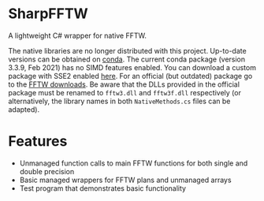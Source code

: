 SharpFFTW
===========

A lightweight C# wrapper for native FFTW.

The native libraries are no longer distributed with this project. Up-to-date versions can be obtained on [conda](https://anaconda.org/conda-forge/fftw/files). The current conda package (version 3.3.9, Feb 2021) has no SIMD features enabled. You can download a custom package with SSE2 enabled [here](http://wo80.bplaced.net/math/packages-fftw.html). For an official (but outdated) package go to the [FFTW downloads](http://www.fftw.org/install/windows.html). Be aware that the DLLs provided in the official package must be renamed to `fftw3.dll` and `fftw3f.dll` respectively (or alternatively, the library names in both `NativeMethods.cs` files can be adapted).

Features
============

* Unmanaged function calls to main FFTW functions for both single and double precision
* Basic managed wrappers for FFTW plans and unmanaged arrays
* Test program that demonstrates basic functionality
